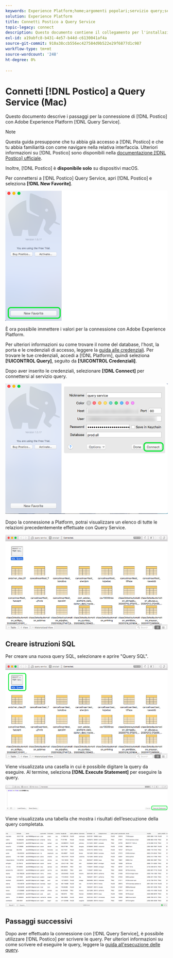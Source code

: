 ```yaml
---
keywords: Experience Platform;home;argomenti popolari;servizio query;servizio query;postico;Postico;connessione al servizio query;
solution: Experience Platform
title: Connetti Postico a Query Service
topic-legacy: connect
description: Questo documento contiene il collegamento per l'installazione del client di backup Postico per Adobe Experience Platform Query Service.
exl-id: a19abfc8-b431-4e57-b44d-c6130041af4a
source-git-commit: 910a38ccb556ec427584d9b522e29f6877d1c987
workflow-type: tm+mt
source-wordcount: '248'
ht-degree: 0%

---
```


# Connetti [!DNL Postico] a Query Service (Mac)

Questo documento descrive i passaggi per la connessione di [!DNL Postico] con Adobe Experience Platform [!DNL Query Service].

>[!NOTE]
>
> Questa guida presuppone che tu abbia già accesso a [!DNL Postico] e che tu abbia familiarità con come navigare nella relativa interfaccia. Ulteriori informazioni su [!DNL Postico] sono disponibili nella [documentazione [!DNL Postico] ufficiale](https://eggerapps.at/postico/docs).
> 
> Inoltre, [!DNL Postico] è **disponibile solo** su dispositivi macOS.

Per connettersi a [!DNL Postico] Query Service, apri [!DNL Postico] e seleziona **[!DNL New Favorite]**.

![](../images/clients/postico/open-postico.png)

È ora possibile immettere i valori per la connessione con Adobe Experience Platform.

Per ulteriori informazioni su come trovare il nome del database, l&#39;host, la porta e le credenziali di accesso, leggere la [guida alle credenziali](../ui/credentials.md). Per trovare le tue credenziali, accedi a [!DNL Platform], quindi seleziona **[!UICONTROL Query]**, seguito da **[!UICONTROL Credenziali]**.

Dopo aver inserito le credenziali, selezionare **[!DNL Connect]** per connettersi al servizio query.

![](../images/clients/postico/authentication-details.png)

Dopo la connessione a Platform, potrai visualizzare un elenco di tutte le relazioni precedentemente effettuate con Query Service.

![](../images/clients/postico/show-queries.png)

## Creare istruzioni SQL

Per creare una nuova query SQL, selezionare e aprire &quot;Query SQL&quot;.

![](../images/clients/postico/create-query.png)

Viene visualizzata una casella in cui è possibile digitare la query da eseguire. Al termine, seleziona **[!DNL Execute Statement]** per eseguire la query.

![](../images/clients/postico/run-statement.png)

Viene visualizzata una tabella che mostra i risultati dell’esecuzione della query completata.

![](../images/clients/postico/query-results.png)

## Passaggi successivi

Dopo aver effettuato la connessione con [!DNL Query Service], è possibile utilizzare [!DNL Postico] per scrivere le query. Per ulteriori informazioni su come scrivere ed eseguire le query, leggere la [guida all&#39;esecuzione delle query](../best-practices/writing-queries.md).
